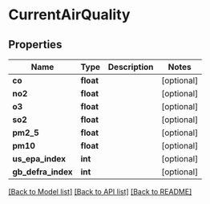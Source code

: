 # CurrentAirQuality

## Properties
Name | Type | Description | Notes
------------ | ------------- | ------------- | -------------
**co** | **float** |  | [optional] 
**no2** | **float** |  | [optional] 
**o3** | **float** |  | [optional] 
**so2** | **float** |  | [optional] 
**pm2_5** | **float** |  | [optional] 
**pm10** | **float** |  | [optional] 
**us_epa_index** | **int** |  | [optional] 
**gb_defra_index** | **int** |  | [optional] 

[[Back to Model list]](../README.md#documentation-for-models) [[Back to API list]](../README.md#documentation-for-api-endpoints) [[Back to README]](../README.md)



